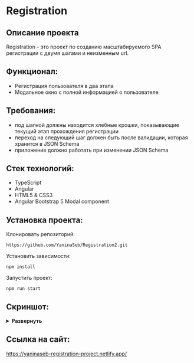 # Registration 

## Описание проекта
Registration - это проект по созданию масштабируемого SPA регистрации с двумя шагами и неизменным url.   

## Функционал:
- Регистрация пользователя в два этапа
- Модальное окно с полной информацией о пользователе

## Требования:
- под шапкой должны находится хлебные крошки, показывающие текущий этап прохождения регистрации
- переход на следующий шаг должен быть после валидации, которая хранится в JSON Schema
- приложение должно работать при изменении JSON Schema

## Стек технологий:
- TypeScript 
- Angular
- HTML5 & CSS3
- Angular Bootstrap 5 Modal component

## Установка проекта:

Клонировать репозиторий:

    https://github.com/YaninaSeb/Registration2.git

Установить зависимости:

    npm install

Запустить проект:

    npm run start


## Скриншот:
<details><summary><b>Развернуть</b></summary>

[![registration](https://user-images.githubusercontent.com/85887443/195863972-27665aaa-2619-4ea2-a8ce-26eb0bd89f80.png)]()

[![registration](https://user-images.githubusercontent.com/85887443/195863995-d4e3ae39-aba7-4c11-b5d8-ab29b85e130d.png)]()

[![registration](https://user-images.githubusercontent.com/85887443/195864023-497cff4a-621a-462f-90f1-e8a81e399b17.png)]()


</details>

## Ссылка на сайт:
https://yaninaseb-registration-project.netlify.app/